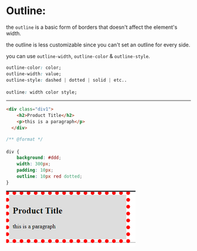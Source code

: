 # Outline:

the `outline` is a basic form of borders that doesn't affect the element's width.

the outline is less customizable since you can't set an outline for every side.

you can use `outline-width`, `outline-color` & `outline-style`.

```css
outline-color: color;
outline-width: value;
outline-style: dashed | dotted | solid | etc..

outline: width color style;
``` 

---

```html
<div class="div1">
    <h2>Product Title</h2>
    <p>this is a paragraph</p>
  </div>
```

```css
/** @format */

div {
	background: #ddd;
	width: 300px;
	padding: 10px;
	outline: 10px red dotted;
}

```

![Outline](Images/Outline.png)
